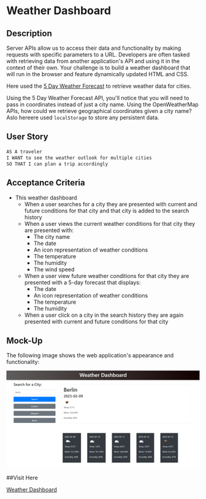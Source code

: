 # Weather Dashboard

## Description

Server APIs allow us to access their data and functionality by making requests with specific parameters to a URL. Developers are often tasked with retrieving data from another application's API and using it in the context of their own. Your challenge is to build a weather dashboard that will run in the browser and feature dynamically updated HTML and CSS.

Here used the [5 Day Weather Forecast](https://openweathermap.org/forecast5) to retrieve weather data for cities. 

Using the 5 Day Weather Forecast API, you'll notice that you will need to pass in coordinates instead of just a city name. Using the OpenWeatherMap APIs, how could we retrieve geographical coordinates given a city name? Aslo hereere used `localStorage` to store any persistent data.

## User Story

```text
AS A traveler
I WANT to see the weather outlook for multiple cities
SO THAT I can plan a trip accordingly
```

## Acceptance Criteria

* This weather dashboard 
  * When a user searches for a city they are presented with current and future conditions for that city and that city is added to the search history
  * When a user views the current weather conditions for that city they are presented with:
    * The city name
    * The date
    * An icon representation of weather conditions
    * The temperature
    * The humidity
    * The wind speed
  * When a user view future weather conditions for that city they are presented with a 5-day forecast that displays:
    * The date
    * An icon representation of weather conditions
    * The temperature
    * The humidity
  * When a user click on a city in the search history they are again presented with current and future conditions for that city

## Mock-Up

The following image shows the web application's appearance and functionality:

![The weather app includes a search option, a list of cities, and a five-day forecast and current weather conditions for London.](./assets/10-server-side-apis-challenge-demo.png)

##Visit Here

<a href="https://sinthiya1.github.io/Weather-Dashboard/"> Weather Dashboard</a>


